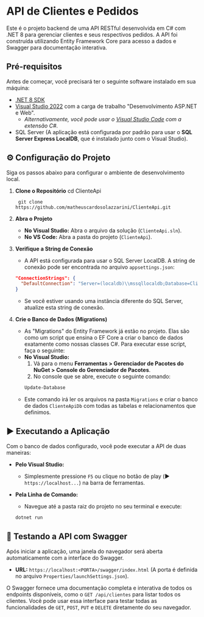 # API de Clientes e Pedidos

Este é o projeto backend de uma API RESTful desenvolvida em C# com .NET 8 para gerenciar clientes e seus respectivos pedidos. A API foi construída utilizando Entity Framework Core para acesso a dados e Swagger para documentação interativa.

## Pré-requisitos

Antes de começar, você precisará ter o seguinte software instalado em sua máquina:

* [.NET 8 SDK](https://dotnet.microsoft.com/download/dotnet/8.0)
* [Visual Studio 2022](https://visualstudio.microsoft.com/vs/) com a carga de trabalho "Desenvolvimento ASP.NET e Web".
    * *Alternativamente, você pode usar o [Visual Studio Code](https://code.visualstudio.com/) com a extensão C#.*
* SQL Server (A aplicação está configurada por padrão para usar o **SQL Server Express LocalDB**, que é instalado junto com o Visual Studio).

## ⚙️ Configuração do Projeto

Siga os passos abaixo para configurar o ambiente de desenvolvimento local.

1.  **Clone o Repositório**
    cd ClienteApi
    ``` '''
     git clone https://github.com/matheuscardosolazzarini/ClienteApi.git

2.  **Abra o Projeto**
    * **No Visual Studio:** Abra o arquivo da solução (`ClienteApi.sln`).
    * **No VS Code:** Abra a pasta do projeto (`ClienteApi`).

3.  **Verifique a String de Conexão**
    * A API está configurada para usar o SQL Server LocalDB. A string de conexão pode ser encontrada no arquivo `appsettings.json`:
    ```json
    "ConnectionStrings": {
      "DefaultConnection": "Server=(localdb)\\mssqllocaldb;Database=ClienteApiDb;Trusted_Connection=True;"
    }
    ```
    * Se você estiver usando uma instância diferente do SQL Server, atualize esta string de conexão.

4.  **Crie o Banco de Dados (Migrations)**
    * As "Migrations" do Entity Framework já estão no projeto. Elas são como um script que ensina o EF Core a criar o banco de dados exatamente como nossas classes C#. Para executar esse script, faça o seguinte:
    * **No Visual Studio:**
        1.  Vá para o menu **Ferramentas > Gerenciador de Pacotes do NuGet > Console do Gerenciador de Pacotes**.
        2.  No console que se abre, execute o seguinte comando:
        ```powershell
        Update-Database
        ```
    * Este comando irá ler os arquivos na pasta `Migrations` e criar o banco de dados `ClienteApiDb` com todas as tabelas e relacionamentos que definimos.

## ▶️ Executando a Aplicação

Com o banco de dados configurado, você pode executar a API de duas maneiras:

* **Pelo Visual Studio:**
    * Simplesmente pressione `F5` ou clique no botão de play (▶️ `https://localhost...`) na barra de ferramentas.

* **Pela Linha de Comando:**
    * Navegue até a pasta raiz do projeto no seu terminal e execute:
    ```bash
    dotnet run
    ```

## 🧪 Testando a API com Swagger

Após iniciar a aplicação, uma janela do navegador será aberta automaticamente com a interface do Swagger.

* **URL:** `https://localhost:<PORTA>/swagger/index.html` (A porta é definida no arquivo `Properties/launchSettings.json`).

O Swagger fornece uma documentação completa e interativa de todos os endpoints disponíveis, como o `GET /api/clientes` para listar todos os clientes. Você pode usar essa interface para testar todas as funcionalidades de `GET`, `POST`, `PUT` e `DELETE` diretamente do seu navegador.﻿
